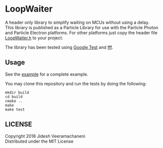 # LoopWaiter

A header only library to simplify waiting on MCUs without using a delay. This library is published as a Particle Library for use with the Particle Photon and Particle Electron platforms. For other platforms just copy the header file [LoopWaiter.h](src/LoopWaiter.h) to your project. 

The library has been tested using [Google Test](https://github.com/google/googletest) and [fff](https://github.com/meekrosoft/fff).

## Usage

See the [example](examples/usage/usage.ino) for a complete example.

You may clone this repository and run the tests by doing the following:

```
mkdir build
cd build
cmake ..
make
make test
```

## LICENSE

Copyright 2018 Jidesh Veeramachaneni  
Distributed under the MIT License
